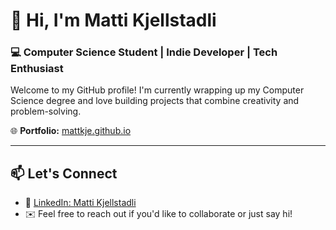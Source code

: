 # 👋 Hi, I'm Matti Kjellstadli  
### 💻 Computer Science Student | Indie Developer | Tech Enthusiast  

Welcome to my GitHub profile! I'm currently wrapping up my Computer Science degree and love building projects that combine creativity and problem-solving.

🌐 **Portfolio:** [mattkje.github.io](https://mattkje.github.io)

---

## 📫 Let's Connect  
- 💼 [LinkedIn: Matti Kjellstadli](https://www.linkedin.com/in/matti-kjellstadli-39a0a028a/)  
- ✉️ Feel free to reach out if you'd like to collaborate or just say hi!

